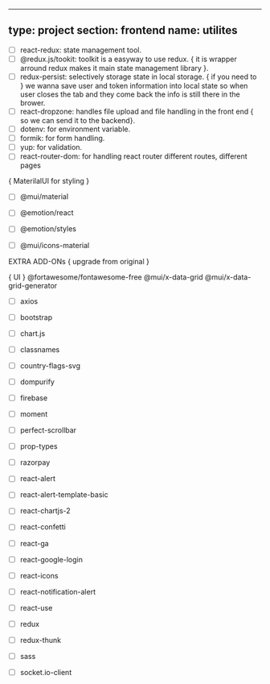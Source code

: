 
---
type: project
section: frontend 
name: utilites
---

- [ ] react-redux: state management tool.
- [ ] @redux.js/tookit: toolkit is a easyway to use redux. { it is wrapper arround redux makes it main state management library }.
- [ ] redux-persist: selectively storage state in local storage. { if you need to }
	we wanna save user and token information into local state so when user closes the tab and they come back the info is still there in the brower.
- [ ] react-dropzone: handles file upload and file handling in the front end { so we can send it to the backend}.
- [ ] dotenv: for environment variable.
- [ ] formik: for form handling.
- [ ] yup: for validation.
- [ ] react-router-dom: for handling react router different routes, different pages

{ MaterilalUI for  styling }
- [ ] @mui/material
- [ ] @emotion/react
- [ ] @emotion/styles
- [ ] @mui/icons-material



EXTRA ADD-ONs { upgrade from original }

{ UI }
@fortawesome/fontawesome-free
@mui/x-data-grid
@mui/x-data-grid-generator

- [ ] axios
- [ ] bootstrap
- [ ] chart.js
- [ ] classnames
- [ ] country-flags-svg
- [ ] dompurify
- [ ] firebase
- [ ] moment
- [ ] perfect-scrollbar
- [ ] prop-types
- [ ] razorpay
- [ ] react-alert
- [ ] react-alert-template-basic
- [ ] react-chartjs-2
- [ ] react-confetti
- [ ] react-ga
- [ ] react-google-login
- [ ] react-icons
- [ ] react-notification-alert
- [ ] react-use
- [ ] redux
- [ ] redux-thunk
- [ ] sass
- [ ] socket.io-client

